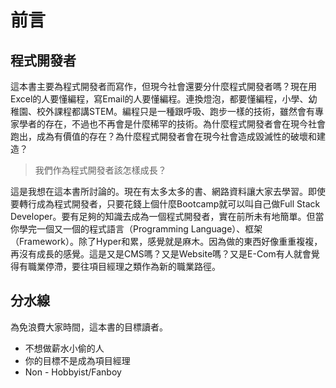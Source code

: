 # 前言

## 程式開發者

這本書主要為程式開發者而寫作，但現今社會還要分什麼程式開發者嗎？現在用Excel的人要懂編程，寫Email的人要懂編程。連換燈泡，都要懂編程，小學、幼稚園、校外課程都講STEM。編程只是一種跟呼吸、跑步一樣的技術，雖然會有專家學者的存在，不過也不再會是什麼稀罕的技術。為什麼程式開發者會在現今社會跑出，成為有價值的存在？為什麼程式開發者會在現今社會造成毀滅性的破壞和建造？

> 我們作為程式開發者該怎樣成長？

這是我想在這本書所討論的。現在有太多太多的書、網路資料讓大家去學習。即使要轉行成為程式開發者，只要花錢上個什麼Bootcamp就可以叫自己做Full Stack Developer。要有足夠的知識去成為一個程式開發者，實在前所未有地簡單。但當你學完一個又一個的程式語言（Programming Language）、框架（Framework）。除了Hyper和累，感覺就是麻木。因為做的東西好像重重複複，再沒有成長的感覺。這是又是CMS嗎？又是Website嗎？又是E-Com有人就會覺得有職業停滯，要往項目經理之類作為新的職業路徑。

## 分水線

為免浪費大家時間，這本書的目標讀者。

* 不想做薪水小偷的人
* 你的目標不是成為項目經理
* Non - Hobbyist/Fanboy
